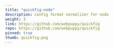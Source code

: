 ```yaml
---
title: "quickfig-node"
description: config format normalizer for node
weight: 3
link: https://github.com/webpuppy/quickfig
repo: https://github.com/webpuppy/quickfig
pinned: true
thumb: quickfig.png
---
```

